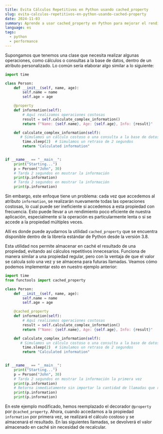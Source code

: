 ```yaml
---
title: Evita Cálculos Repetitivos en Python usando cached_property
slug: evita-calculos-repetitivos-en-python-usando-cached-property
date: 2024-11-03
summary: Aprende a usar cached_property en Python para mejorar el rendimiento al evitar cálculos repetitivos.
language: es
tags:
  - python
  - performance
---
```


Supongamos que tenemos una clase que necesita realizar algunas operaciones, como cálculos o consultas a la base de datos, dentro de un atributo personalizado. Lo común sería elaborar algo similar a lo siguiente:

```python
import time

class Person:
    def __init__(self, name, age):
        self.name = name
        self.age = age

    @property
    def information(self):
        # Aquí realizamos operaciones costosas
        result = self.calculate_complex_information()
        return f"Name: {self.name}, Age: {self.age}, Info: {result}"

    def calculate_complex_information(self):
       # Simulamos un cálculo costoso o una consulta a la base de datos
        time.sleep(2)  # Simulamos un retraso de 2 segundos
        return "Calculated information"
  

if __name__ == "__main__":
    print("Starting...")
    p = Person("John", 30)
    # Tarda 2 segundos en mostrar la información
    print(p.information)
    # Tarda 2 segundos en mostrar la información
    print(p.information)

```

Sin embargo, este enfoque tiene un problema: cada vez que accedemos al atributo `information`, se realizarán nuevamente todas las operaciones costosas, lo cual puede ser ineficiente si accedemos a esta propiedad con frecuencia. Esto puede llevar a un rendimiento poco eficiente de nuestra aplicación, especialmente si la operación es particularmente lenta o si se accede a la propiedad múltiples veces.

Allí es donde puede ayudarnos la utilidad `cached_property` que se encuentra disponible dentro de la librería estándar de Python desde la versión 3.8. 

Esta utilidad nos permite almacenar en caché el resultado de una propiedad, evitando así cálculos repetitivos innecesarios. Funciona de manera similar a una propiedad regular, pero con la ventaja de que el valor se calcula solo una vez y se almacena para futuras llamadas. Veamos cómo podemos implementar esto en nuestro ejemplo anterior:

```python
import time
from functools import cached_property

class Person:
    def __init__(self, name, age):
        self.name = name
        self.age = age

    @cached_property
    def information(self):
        # Aquí realizamos operaciones costosas
        result = self.calculate_complex_information()
        return f"Name: {self.name}, Age: {self.age}, Info: {result}"

    def calculate_complex_information(self):
       # Simulamos un cálculo costoso o una consulta a la base de datos
        time.sleep(2)  # Simulamos un retraso de 2 segundos
        return "Calculated information"
  

if __name__ == "__main__":
    print("Starting...")
    p = Person("John", 30)
    # Tarda 2 segundos en mostrar la información la primera vez
    print(p.information)
    # Retorna inmediatamente sin importar la cantidad de llamadas que reciba
    print(p.information)
    print(p.information)

```

En este ejemplo modificado, hemos reemplazado el decorador `@property` por `@cached_property`. Ahora, cuando accedamos a la propiedad `information` por primera vez, se realizará el cálculo costoso y se almacenará el resultado. En las siguientes llamadas, se devolverá el valor almacenado en caché sin necesidad de recalcular.
